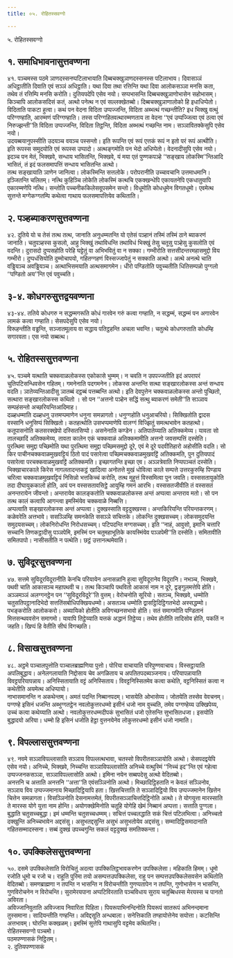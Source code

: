 ```yaml
---
title: ०५. रोहितस्सवग्गो

---
```

५. रोहितस्सवग्गो  


## १. समाधिभावनासुत्तवण्णना

४१. पञ्चमस्स पठमे ञाणदस्सनप्पटिलाभायाति दिब्बचक्खुञाणदस्सनस्स पटिलाभाय। दिवासञ्ञं अधिट्ठातीति दिवाति एवं सञ्ञं अधिट्ठाति। यथा दिवा तथा रत्तिन्ति यथा दिवा आलोकसञ्ञा मनसि कता, तथेव तं रत्तिम्पि मनसि करोति। दुतियपदेपि एसेव नयो। सप्पभासन्ति दिब्बचक्खुञाणोभासेन सहोभासम्। किञ्चापि आलोकसदिसं कतं, अत्थो पनेत्थ न एवं सल्लक्खेतब्बो। दिब्बचक्खुञाणालोको हि इधाधिप्पेतो।  
विदिताति पाकटा हुत्वा। कथं पन वेदना विदिता उप्पज्जन्ति, विदिता अब्भत्थं गच्छन्तीति? इध भिक्खु वत्थुं परिग्गण्हाति, आरम्मणं परिग्गण्हाति। तस्स परिग्गहितवत्थारम्मणताय ता वेदना ‘‘एवं उप्पज्जित्वा एवं ठत्वा एवं निरुज्झन्ती’’ति विदिता उप्पज्जन्ति, विदिता तिट्ठन्ति, विदिता अब्भत्थं गच्छन्ति नाम। सञ्ञावितक्केसुपि एसेव नयो।  
उदयब्बयानुपस्सीति उदयञ्च वयञ्च पस्सन्तो। इति रूपन्ति एवं रूपं एत्तकं रूपं न इतो परं रूपं अत्थीति। इति रूपस्स समुदयोति एवं रूपस्स उप्पादो। अत्थङ्गमोति पन भेदो अधिप्पेतो। वेदनादीसुपि एसेव नयो। इदञ्च पन मेतं, भिक्खवे, सन्धाय भासितन्ति, भिक्खवे, यं मया एतं पुण्णकपञ्हे ‘‘सङ्खाय लोकस्मि’’न्तिआदि भासितं, तं इदं फलसमापत्तिं सन्धाय भासितन्ति अत्थो।  
तत्थ सङ्खायाति ञाणेन जानित्वा। लोकस्मिन्ति सत्तलोके। परोपरानीति उच्चावचानि उत्तमाधमानि। इञ्जितन्ति चलितम्। नत्थि कुहिञ्चि लोकेति लोकस्मिं कत्थचि एकक्खन्धेपि एकायतनेपि एकधातुयापि एकारम्मणेपि नत्थि। सन्तोति पच्चनीककिलेसवूपसमेन सन्तो। विधूमोति कोधधूमेन विगतधूमो। एवमेत्थ सुत्तन्ते मग्गेकग्गतम्पि कथेत्वा गाथाय फलसमापत्तियेव कथिताति।  


## २. पञ्हब्याकरणसुत्तवण्णना

४२. दुतिये यो च तेसं तत्थ तत्थ, जानाति अनुधम्मतन्ति यो एतेसं पञ्हानं तस्मिं तस्मिं ठाने ब्याकरणं जानाति। चतुपञ्हस्स कुसलो, आहु भिक्खुं तथाविधन्ति तथाविधं भिक्खुं तेसु चतूसु पञ्हेसु कुसलोति एवं वदन्ति। दुरासदो दुप्पसहोति परेहि घट्टेतुं वा अभिभवितुं वा न सक्का। गम्भीरोति सत्तसीदन्तरमहासमुद्दो विय गम्भीरो। दुप्पधंसियोति दुम्मोचापयो, गहितग्गहणं विस्सज्जापेतुं न सक्काति अत्थो। अत्थे अनत्थे चाति वड्ढियञ्च अवड्ढियञ्च। अत्थाभिसमयाति अत्थसमागमेन। धीरो पण्डितोति पवुच्चतीति धितिसम्पन्नो पुग्गलो ‘‘पण्डितो अय’’न्ति एवं पवुच्चति।  


## ३-४. कोधगरुसुत्तद्वयवण्णना

४३-४४. ततिये कोधगरु न सद्धम्मगरूति कोधं गारवेन गरुं कत्वा गण्हाति, न सद्धम्मं, सद्धम्मं पन अगारवेन लामकं कत्वा गण्हाति। सेसपदेसुपि एसेव नयो।  
विरूहन्तीति वड्ढन्ति, सञ्जातमूलाय वा सद्धाय पतिट्ठहन्ति अचला भवन्ति। चतुत्थे कोधगरुताति कोधम्हि सगारवता। एस नयो सब्बत्थ।  


## ५. रोहितस्ससुत्तवण्णना

४५. पञ्चमे यत्थाति चक्कवाळलोकस्स एकोकासे भुम्मम्। न चवति न उपपज्जतीति इदं अपरापरं चुतिपटिसन्धिवसेन गहितम्। गमनेनाति पदगमनेन। लोकस्स अन्तन्ति सत्था सङ्खारलोकस्स अन्तं सन्धाय वदति। ञातेय्यन्तिआदीसु ञातब्बं दट्ठब्बं पत्तब्बन्ति अत्थो। इति देवपुत्तेन चक्कवाळलोकस्स अन्तो पुच्छितो, सत्थारा सङ्खारलोकस्स कथितो । सो पन ‘‘अत्तनो पञ्हेन सद्धिं सत्थु ब्याकरणं समेती’’ति सञ्ञाय सम्पहंसन्तो अच्छरियन्तिआदिमाह।  
दळ्हधम्माति दळ्हधनु उत्तमप्पमाणेन धनुना समन्नागतो। धनुग्गहोति धनुआचरियो। सिक्खितोति द्वादस वस्सानि धनुसिप्पं सिक्खितो। कतहत्थोति उसभप्पमाणेपि वालग्गं विज्झितुं समत्थभावेन कतहत्थो। कतूपासनोति कतसरक्खेपो दस्सितसिप्पो। असनेनाति कण्डेन। अतिपातेय्याति अतिक्कमेय्य। यावता सो तालच्छादिं अतिक्कमेय्य, तावता कालेन एकं चक्कवाळं अतिक्कमामीति अत्तनो जवसम्पत्तिं दस्सेति।  
पुरत्थिमा समुद्दा पच्छिमोति यथा पुरत्थिमा समुद्दा पच्छिमसमुद्दो दूरे, एवं मे दूरे पदवीतिहारो अहोसीति वदति। सो किर पाचीनचक्कवाळमुखवट्टियं ठितो पादं पसारेत्वा पच्छिमचक्कवाळमुखवट्टिं अतिक्कमति, पुन दुतियपादं पसारेत्वा परचक्कवाळमुखवट्टिं अतिक्कमति। इच्छागतन्ति इच्छा एव। अञ्ञत्रेवाति निप्पपञ्चतं दस्सेति। भिक्खाचारकाले किरेस नागलतादन्तकट्ठं खादित्वा अनोतत्ते मुखं धोवित्वा काले सम्पत्ते उत्तरकुरुम्हि पिण्डाय चरित्वा चक्कवाळमुखवट्टियं निसिन्नो भत्तकिच्चं करोति, तत्थ मुहुत्तं विस्समित्वा पुन जवति। वस्ससतायुकोति तदा दीघायुककालो होति, अयं पन वस्ससतावसिट्ठे आयुम्हि गमनं आरभि। वस्ससतजीवीति तं वस्ससतं अनन्तरायेन जीवन्तो। अन्तरायेव कालङ्कतोति चक्कवाळलोकस्स अन्तं अप्पत्वा अन्तराव मतो। सो पन तत्थ कालं कत्वापि आगन्त्वा इमस्मिंयेव चक्कवाळे निब्बत्ति।  
अप्पत्वाति सङ्खारलोकस्स अन्तं अप्पत्वा। दुक्खस्साति वट्टदुक्खस्स। अन्तकिरियन्ति परियन्तकरणम्। कळेवरेति अत्तभावे। ससञ्ञिम्हि समनकेति ससञ्ञे सचित्तके। लोकन्ति दुक्खसच्चम्। लोकसमुदयन्ति समुदयसच्चम्। लोकनिरोधन्ति निरोधसच्चम्। पटिपदन्ति मग्गसच्चम्। इति ‘‘नाहं, आवुसो, इमानि चत्तारि सच्चानि तिणकट्ठादीसु पञ्ञपेमि, इमस्मिं पन चतुमहाभूतिके कायस्मिंयेव पञ्ञपेमी’’ति दस्सेति। समितावीति समितपापो। नासीसतीति न पत्थेति। छट्ठं उत्तानत्थमेवाति।  


## ७. सुविदूरसुत्तवण्णना

४७. सत्तमे सुविदूरविदूरानीति केनचि परियायेन अनासन्नानि हुत्वा सुविदूरानेव विदूरानि। नभञ्च, भिक्खवे, पथवी चाति आकासञ्च महापथवी च। तत्थ किञ्चापि पथवितो आकासं नाम न दूरे, द्वङ्गुलमत्तेपि होति। अञ्ञमञ्ञं अलग्गनट्ठेन पन ‘‘सुविदूरविदूरे’’ति वुत्तम्। वेरोचनोति सूरियो। सतञ्च, भिक्खवे, धम्मोति चतुसतिपट्ठानादिभेदो सत्ततिंसबोधिपक्खियधम्मो। असतञ्च धम्मोति द्वासट्ठिदिट्ठिगतभेदो अस्सद्धम्मो।  
पभङ्करोति आलोककरो। अब्यायिको होतीति अविगच्छनसभावो होति। सतं समागमोति पण्डितानं मित्तसन्थववसेन समागमो। यावापि तिट्ठेय्याति यत्तकं अद्धानं तिट्ठेय्य। तथेव होतीति तादिसोव होति, पकतिं न जहति। खिप्पं हि वेतीति सीघं विगच्छति।  


## ८. विसाखसुत्तवण्णना

४८. अट्ठमे पञ्चालपुत्तोति पञ्चालब्राह्मणिया पुत्तो। पोरिया वाचायाति परिपुण्णवाचाय। विस्सट्ठायाति अपलिबुद्धाय। अनेलगलायाति निद्दोसाय चेव अगळिताय च अपतितपदब्यञ्जनाय। परियापन्नायाति विवट्टपरियापन्नाय। अनिस्सितायाति वट्टं अनिस्सिताय। विवट्टनिस्सितमेव कत्वा कथेति, वट्टनिस्सितं कत्वा न कथेतीति अयमेत्थ अधिप्पायो।  
नाभासमानन्ति न अकथेन्तम्। अमतं पदन्ति निब्बानपदम्। भासयेति ओभासेय्य। जोतयेति तस्सेव वेवचनम्। पग्गण्हे इसिनं धजन्ति अब्भुग्गतट्ठेन नवलोकुत्तरधम्मो इसीनं धजो नाम वुच्चति, तमेव पग्गण्हेय्य उक्खिपेय्य, उच्चं कत्वा कथेय्याति अत्थो। नवलोकुत्तरधम्मदीपकं सुभासितं धजो एतेसन्ति सुभासितधजा। इसयोति बुद्धादयो अरिया। धम्मो हि इसिनं धजोति हेट्ठा वुत्तनयेनेव लोकुत्तरधम्मो इसीनं धजो नामाति।  


## ९. विपल्लाससुत्तवण्णना

४९. नवमे सञ्ञाविपल्लासाति सञ्ञाय विपल्लत्थभावा, चतस्सो विपरीतसञ्ञायोति अत्थो। सेसपदद्वयेपि एसेव नयो। अनिच्चे, भिक्खवे, निच्चन्ति सञ्ञाविपल्लासोति अनिच्चे वत्थुस्मिं ‘‘निच्चं इद’’न्ति एवं गहेत्वा उप्पज्जनकसञ्ञा, सञ्ञाविपल्लासोति अत्थो। इमिना नयेन सब्बपदेसु अत्थो वेदितब्बो।  
अनत्तनि च अत्ताति अनत्तनि ‘‘अत्ता’’ति एवंसञ्ञिनोति अत्थो। मिच्छादिट्ठिहताति न केवलं सञ्ञिनोव, सञ्ञाय विय उप्पज्जमानाय मिच्छादिट्ठियापि हता। खित्तचित्ताति ते सञ्ञादिट्ठियो विय उप्पज्जमानेन खित्तेन चित्तेन समन्नागता। विसञ्ञिनोति देसनामत्तमेतं, विपरीतसञ्ञाचित्तदिट्ठिनोति अत्थो। ते योगयुत्ता मारस्साति ते मारस्स योगे युत्ता नाम होन्ति। अयोगक्खेमिनोति चतूहि योगेहि खेमं निब्बानं अप्पत्ता। सत्ताति पुग्गला। बुद्धाति चतुसच्चबुद्धा। इमं धम्मन्ति चतुसच्चधम्मम्। सचित्तं पच्चलद्धाति सकं चित्तं पटिलभित्वा। अनिच्चतो दक्खुन्ति अनिच्चभावेन अद्दसंसु। असुभतद्दसुन्ति असुभं असुभतोयेव अद्दसंसु। सम्मादिट्ठिसमादानाति गहितसम्मादस्सना। सब्बं दुक्खं उपच्चगुन्ति सकलं वट्टदुक्खं समतिक्कन्ता।  


## १०. उपक्किलेससुत्तवण्णना

५०. दसमे उपक्किलेसाति विरोचितुं अदत्वा उपक्किलिट्ठभावकरणेन उपक्किलेसा। महिकाति हिमम्। धूमो रजोति धूमो च रजो च। राहूति पुरिमा तयो असम्पत्तउपक्किलेसा, राहु पन सम्पत्तउपक्किलेसवसेन कथितोति वेदितब्बो। समणब्राह्मणा न तपन्ति न भासन्ति न विरोचन्तीति गुणप्पतापेन न तपन्ति, गुणोभासेन न भासन्ति, गुणविरोचनेन न विरोचन्ति। सुरामेरयपाना अप्पटिविरताति पञ्चविधाय सुराय चतुब्बिधस्स मेरयस्स च पानतो अविरता।  
अविज्जानिवुताति अविज्जाय निवारिता पिहिता। पियरूपाभिनन्दिनोति पियरूपं सातरूपं अभिनन्दमाना तुस्समाना। सादियन्तीति गण्हन्ति। अविद्दसूति अन्धबाला। सनेत्तिकाति तण्हायोत्तेनेव सयोत्ता। कटसिन्ति अत्तभावम्। घोरन्ति कक्खळम्। इमस्मिं सुत्तेपि गाथासुपि वट्टमेव कथितन्ति।  
रोहितस्सवग्गो पञ्चमो।  
पठमपण्णासकं निट्ठितम्।  
२. दुतियपण्णासकं  